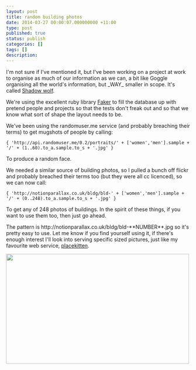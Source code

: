 ```yaml
---
layout: post
title: random building photos
date: 2014-03-27 00:00:07.000000000 +11:00
type: post
published: true
status: publish
categories: []
tags: []
description:
---
```


<p>I'm not sure if I've mentioned it, but I've been working on a project at work to organise as much of our information as we can, a bit like Goggle organising all the world's information, but _WAY_ smaller in scope. It's called <a href="https://github.com/notionparallax/ShadowWolf">Shadow wolf</a>.</p>
<p>We're using the excellent ruby library <a href="http://faker.rubyforge.org/">Faker</a> to fill the database up with pretend people and projects so that the tests don't freak out and so that we know what sort of shape the layout needs to be.</p>
<p>We've been using the randomuser.me service (and probably breaching their terms) to get mugshots of people by calling:</p>
<p><code>{ 'http://api.randomuser.me/0.2/portraits/' + ['women','men'].sample + '/' + (1..60).to_a.sample.to_s + '.jpg' }</code></p>
<p>To produce a random face.</p>
<p>We needed a similar source of building photos, so I pulled a bunch off flickr and probably breached their terms too (but they were all cc licenced), so we can now call:</p>
<p><code>{ 'http://notionparallax.co.uk/bldg/bld-' + ['women','men'].sample + '/' + (0..248).to_a.sample.to_s + '.jpg' }</code></p>
<p>To get any of 248 photos of buildings. In the spirit of these things, if you want to use them too, then just go ahead.</p>
<p>The pattern is http://notionparallax.co.uk/bldg/bld-**NUMBER**.jpg so it's pretty easy to use. Let me know if you find yourself using it, if there's enough interest I'll look into serving specific sized pictures, just like my favourite web service, <a href="http://placekitten.com/">placekitten</a>.</p>
<p><img class="aligncenter" alt="" src="{{ site.baseurl }}/assets/300" width="500" height="300" /></p>
